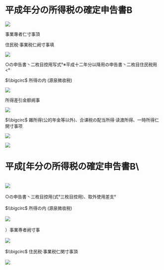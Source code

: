 # 平成年分の所得税の確定申告書B

![](https://www.nta.go.jp/tmp/d2712d4c-c5a8-4508-9765-7d1a2b4be027/images/0b997e9263eb8fa0be61e78dcc1bed21af0fa84cc240392805832594f4864a6c.jpg)

事業專者仁寸事頂

住民税·事業税仁阙寸事填

![](https://www.nta.go.jp/tmp/d2712d4c-c5a8-4508-9765-7d1a2b4be027/images/a05924d9390cc1369c1f7c9d554aea9da48b636834744052c8665d38b5544597.jpg)

○の申告書丶二枚目控用写式°※平成十二年分以降用の申告書丶二枚目住民税用<°

$\\bigcirc$ 所得の内 (源泉微收税)

![](https://www.nta.go.jp/tmp/d2712d4c-c5a8-4508-9765-7d1a2b4be027/images/4e35fc776be8579f38e3d734611295ace71f5515627f452a7bd3f4f85704a588.jpg)

所得差引金额阙事

![](https://www.nta.go.jp/tmp/d2712d4c-c5a8-4508-9765-7d1a2b4be027/images/652b7cd63dfd36f655b7fe154a34e6b159c848ea24c117c05f12144c95022487.jpg)

$\\bigcirc$ 雜所得(公的年金等以外)、合课税の配当所得·读渡所得、一時所得仁開寸事项

![](https://www.nta.go.jp/tmp/d2712d4c-c5a8-4508-9765-7d1a2b4be027/images/2de310bbf491effc536ca7052c09125fc1ec158197174ffd870e6851d8c48243.jpg)

![](https://www.nta.go.jp/tmp/d2712d4c-c5a8-4508-9765-7d1a2b4be027/images/f8dd7bc7688fb95af055fad144707485e5cd2df12b6da4c2f7241e708dbe1204.jpg)

# 平成\[年分の所得税の確定申告書B\
\
![](https://www.nta.go.jp/tmp/d2712d4c-c5a8-4508-9765-7d1a2b4be027/images/f4b46f79b71c45894afba94e763d99e7abe93c84fbd1f75cc8d3dde15d4df1b3.jpg)\
\
○の申告書丶三枚目控用(式°三枚目控用)、取外使用差支°\
\
$\\bigcirc$ 所得の内 (源泉微收税)\
\
![](https://www.nta.go.jp/tmp/d2712d4c-c5a8-4508-9765-7d1a2b4be027/images/7b89031e2208e790fb8f36d3e6e5e6bb67b71982bd10c740e209c1a1fd36d700.jpg)\
\
）事業専者阙寸事\
\
![](https://www.nta.go.jp/tmp/d2712d4c-c5a8-4508-9765-7d1a2b4be027/images/c5dfd21139509ddf0ef3e639117b575bed889cd38467331d310aa11d591d2b81.jpg)\
\
$\\bigcirc$ 住民税·事業税仁関寸事頂\
\
![](https://www.nta.go.jp/tmp/d2712d4c-c5a8-4508-9765-7d1a2b4be027/images/99120cd6c8f25b3921fbd8cfc3c40040749b28f3489e1388d0f6a8a6d019d46e.jpg)